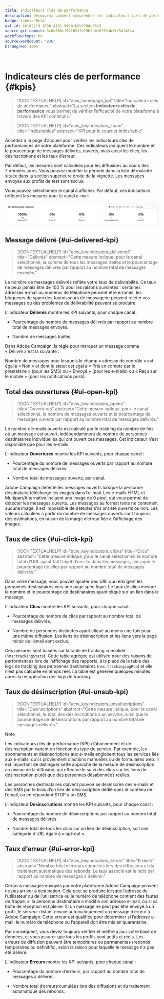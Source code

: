 ```yaml
---
title: Indicateurs clés de performance
description: Découvrez comment comprendre les indicateurs clés de performance
badge: label="Beta"
exl-id: 4b182219-100b-4101-919b-b0b770dd8515
source-git-commit: 3c6d086c1941b5f2e29b2eb18f58ab1fc541464a
workflow-type: ht
source-wordcount: '936'
ht-degree: 100%

---
```


# Indicateurs clés de performance {#kpis}

>[!CONTEXTUALHELP]
>id="acw_homepage_kpi"
>title="Indicateurs clés de performance"
>abstract="La section **Indicateurs clés de performance** vous permet de vérifier l’efficacité de votre plateforme à travers des KPI communs."

>[!CONTEXTUALHELP]
>id="acw_keyindicators_spam"
>title="Indésirables"
>abstract="KPI pour le courrier indésirable"

Accédez à la page d’accueil pour vérifier les indicateurs clés de performances de votre plateforme. Ces indicateurs indiquent le nombre et le pourcentage de messages délivrés, ouverts, mais aussi les clics, les désinscriptions et les taux d’erreur.

Par défaut, les mesures sont calculées pour les diffusions au cours des 7 derniers jours. Vous pouvez modifier la période dans la liste déroulante située dans la section supérieure droite de la vignette. Les messages envoyés aux profils de test sont exclus.

Vous pouvez sélectionner le canal à afficher. Par défaut, ces indicateurs reflètent les mesures pour le canal e-mail.

![](assets/kpi.png)

## Message délivré {#ui-delivered-kpi}

>[!CONTEXTUALHELP]
>id="acw_keyindicators_delivered"
>title="Délivrés"
>abstract="Cette mesure indique, pour le canal sélectionné, la somme de tous les messages traités et le pourcentage de messages délivrés par rapport au nombre total de messages envoyés."

Le nombre de messages délivrés reflète votre taux de délivrabilité. Ce taux ne peux jamais être de 100 % pour les raisons suivantes : certaines adresses e-mail ou numéros de téléphone peuvent être erronés, les bloqueurs de spam des fournisseurs de messagerie peuvent rejeter vos messages ou des problèmes de délivrabilité peuvent se produire.

L’indicateur **Délivrés** montre les KPI suivants, pour chaque canal :

* Pourcentage du nombre de messages délivrés par rapport au nombre total de messages envoyés.

* Nombre de messages traités.

Dans Adobe Campaign, la règle pour marquer un message comme « Délivré » est la suivante :

Nombre de messages pour lesquels le champ « adresse de contrôle » est égal à « Non » et dont le statut est égal à « Pris en compte par le prestataire » (pour les SMS) ou « Envoyé » (pour les e-mails) ou « Reçu sur le mobile » (pour les notifications push).


## Total des ouvertures {#ui-open-kpi}

>[!CONTEXTUALHELP]
>id="acw_keyindicators_opens"
>title="Ouvertures"
>abstract="Cette mesure indique, pour le canal sélectionné, le nombre de messages ouverts et le pourcentage de messages ouverts par rapport au nombre total de messages délivrés."

Le nombre d’e-mails ouverts est calculé par le tracking du nombre de fois où un message est ouvert, indépendamment du nombre de personnes destinataires individuelles qui ont ouvert ces messages. Cet indicateur n’est disponible que pour les e-mails.

L’indicateur **Ouvertures** montre les KPI suivants, pour chaque canal :

* Pourcentage du nombre de messages ouverts par rapport au nombre total de messages délivrés.

* Nombre total de messages ouverts, par canal.

Adobe Campaign détecte les messages ouverts lorsque la personne destinataire télécharge les images dans l’e-mail. Les e-mails HTML et Multipart/Alternative incluent une image de 0 pixel, qui vous permet de détecter les messages ouverts. Les messages au format texte ne contenant aucune image, il est impossible de détecter s’ils ont été ouverts ou non. Les valeurs calculées à partir du nombre de messages ouverts sont toujours des estimations, en raison de la marge d’erreur liée à l’affichage des images.



## Taux de clics {#ui-click-kpi}

>[!CONTEXTUALHELP]
>id="acw_keyindicators_clicks"
>title="Clics"
>abstract="Cette mesure indique, pour le canal sélectionné, le nombre total d’URL ayant fait l’objet d’un clic dans les messages, ainsi que le pourcentage de clics par rapport au nombre total de messages délivrés."

Dans votre message, vous pouvez ajouter des URL qui redirigent les personnes destinataires vers une page spécifique. Le taux de clics mesure le nombre et le pourcentage de destinataires ayant cliqué sur un lien dans le message.

L’indicateur **Clics** montre les KPI suivants, pour chaque canal :

* Pourcentage du nombre de clics par rapport au nombre total de messages délivrés.

* Nombre de personnes distinctes ayant cliqué au moins une fois pour une même diffusion. Les liens de désinscription et les liens vers la page miroir de l’email sont exclus.

Ces mesures sont basées sur la table de tracking consolidé (`nms:trackingStats`). Cette table agrégée est utilisée pour des raisons de performances lors de l’affichage des rapports, à la place de la table des logs de tracking des personnes destinataires (`nms:trackingLogRcp`) et elle n’est pas calculée en temps réel. La table est générée quelques minutes après la récupération des logs de tracking.


## Taux de désinscription {#ui-unsub-kpi}

>[!CONTEXTUALHELP]
>id="acw_keyindicators_unsubscriptions"
>title="Désinscriptions"
>abstract="Cette mesure indique, pour le canal sélectionné, le total des désinscriptions à un service, ainsi que le pourcentage de désinscriptions par rapport au nombre total de messages délivrés."

>[!NOTE]
>
> Les indicateurs clés de performance (KPI) d’abonnement et de désinscription varient en fonction du type de service. Par exemple, les abonnements et désinscriptions aux e-mails englobent tous les services liés aux e-mails, qu’ils proviennent d’actions manuelles ou de formulaires web. Il est important de distinguer cette approche de la mesure de désinscription au niveau de la diffusion, qui effectue le suivi des clics sur les liens de désinscription plutôt que des personnes désabonnées réelles.

Les personnes destinataires doivent pouvoir se désinscrire des e-mails et des SMS par le biais d’un lien de désinscription dédié dans le contenu de l’email, ou en répondant STOP à un SMS.

L’indicateur **Désinscriptions** montre les KPI suivants, pour chaque canal :

* Pourcentage du nombre de désinscriptions par rapport au nombre total de messages délivrés.

* Nombre total de tous les clics sur un lien de désinscription, soit une catégorie d’URL égale à « opt-out ».


## Taux d’erreur {#ui-error-kpi}

>[!CONTEXTUALHELP]
>id="acw_keyindicators_errors"
>title="Erreurs"
>abstract="Nombre total d’erreurs cumulées lors des diffusions et du traitement automatique des rebonds. Le taux associé est le ratio par rapport au nombre de messages à délivrer."

Certains messages envoyés par votre plateforme Adobe Campaign peuvent ne pas arriver à destination. Cela peut se produire lorsque l’adresse de l’utilisateur ou de l’utilisatrice ou le numéro de téléphone contient des fautes de frappe, si la personne destinataire a modifié son adresse e-mail, ou si sa boîte de réception est pleine. Si un message ne peut pas être envoyé à un profil, le serveur distant envoie automatiquement un message d’erreur à Adobe Campaign. Cette erreur est qualifiée pour déterminer si l’adresse e-mail, le numéro de téléphone ou l’appareil doit être mis en quarantaine.

Par conséquent, vous devez toujours vérifier et mettre à jour votre base de données, et vous assurer que tous les profils sont actifs et réels. Les erreurs de diffusion peuvent être temporaires ou permanentes (rebonds temporaires ou définitifs), selon la raison pour laquelle le message n’a pas été délivré.

L’indicateur **Erreurs** montre les KPI suivants, pour chaque canal :

* Pourcentage du nombre d’erreurs, par rapport au nombre total de messages à délivrer.

* Nombre total d’erreurs cumulées lors des diffusions et du traitement automatique des rebonds.
